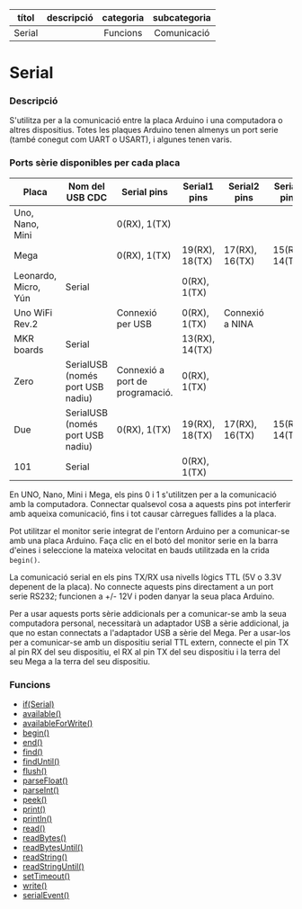 
| títol | descripció   | categoria  | subcategoria        |
| :---: | :----------: | :--------: | :-----------------: |
| Serial | | Funcions | Comunicació |

# Serial

### Descripció

S'utilitza per a la comunicació entre la placa Arduino i una computadora o altres dispositius. Totes les plaques Arduino tenen almenys un port serie (també conegut com UART o USART), i algunes tenen varis.

### Ports sèrie disponibles per cada placa

| Placa | Nom del USB CDC | Serial pins | Serial1 pins | Serial2 pins | Serial3 pins
| --- | --- | --- | --- | --- | ---
| Uno, Nano, Mini |  | 0(RX), 1(TX)
| Mega |  | 0(RX), 1(TX) | 19(RX), 18(TX) | 17(RX), 16(TX) | 15(RX), 14(TX)
| Leonardo, Micro, Yún | Serial |  | 0(RX), 1(TX)
| Uno WiFi Rev.2 |  | Connexió per USB | 0(RX), 1(TX) | Connexió a  NINA
| MKR boards | Serial |  | 13(RX), 14(TX)
| Zero | SerialUSB (només port USB nadiu) | Connexió a port de programació. | 0(RX), 1(TX)
| Due | SerialUSB (només port USB nadiu) | 0(RX), 1(TX) | 19(RX), 18(TX) | 17(RX), 16(TX) | 15(RX), 14(TX)
| 101 | Serial |  | 0(RX), 1(TX)

En UNO, Nano, Mini i Mega, els pins 0 i 1 s'utilitzen per a la comunicació amb la computadora. Connectar qualsevol cosa a aquests pins pot interferir amb aqueixa comunicació, fins i tot causar càrregues fallides a la placa.

Pot utilitzar el monitor serie integrat de l'entorn Arduino per a comunicar-se amb una placa Arduino. Faça clic en el botó del monitor serie en la barra d'eines i seleccione la mateixa velocitat en bauds utilitzada en la crida `begin()`.

La comunicació serial en els pins TX/RX usa nivells lògics TTL (5V o 3.3V depenent de la placa). No connecte aquests pins directament a un port serie RS232; funcionen a +/- 12V i poden danyar la seua placa Arduino.

Per a usar aquests ports sèrie addicionals per a comunicar-se amb la seua computadora personal, necessitarà un adaptador USB a sèrie addicional, ja que no estan connectats a l'adaptador USB a sèrie del Mega. Per a usar-los per a comunicar-se amb un dispositiu serial TTL extern, connecte el pin TX al pin RX del seu dispositiu, el RX al pin TX del seu dispositiu i la terra del seu Mega a la terra del seu dispositiu.

### Funcions

- [if(Serial)](./Serial/if(Serial).md)
- [available()](./Serial/Serial.available().md)
- [availableForWrite()](./Serial/Serial.availableForWrite().md)
- [begin()](./Serial/Serial.begin().md)
- [end()](./Serial/Serial.end().md)
- [find()](./Serial/Serial.find().md)
- [findUntil()](./Serial/Serial.findUntil().md)
- [flush()](./Serial/Serial.flush().md)
- [parseFloat()](./Serial/Serial.parseFloat().md)
- [parseInt()](./Serial/Serial.parseInt().md)
- [peek()](./Serial/Serial.peek().md)
- [print()](./Serial/Serial.print().md)
- [println()](./Serial/Serial.println().md)
- [read()](./Serial/Serial.read().md)
- [readBytes()](./Serial/Serial.readBytes().md)
- [readBytesUntil()](./Serial/Serial.readBytesUntil().md)
- [readString()](./Serial/Serial.readString().md)
- [readStringUntil()](./Serial/Serial.readStringUntil().md)
- [setTimeout()](./Serial/Serial.setTimeout().md)
- [write()](./Serial/Serial.write().md)
- [serialEvent()](./Serial/Serial.serialEvent().md)
